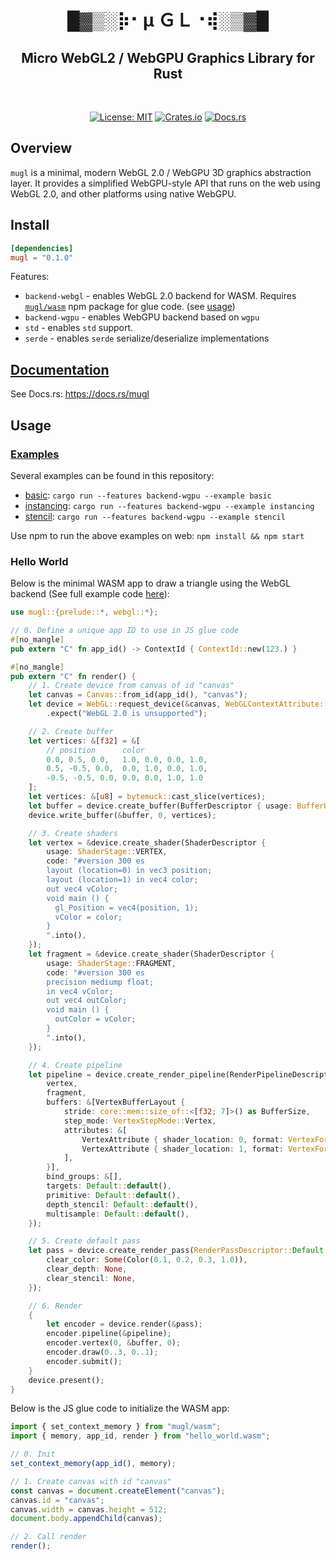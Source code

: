 <h1 align="center">█▓▒­░⡷⠂μ ＧＬ⠐⢾░▒▓█</h1>
<h2 align="center">Micro WebGL2 / WebGPU Graphics Library for Rust</h2>
<br />
<p align="center">
  <a href="./LICENSE"><img src="https://img.shields.io/badge/License-MIT-yellow.svg" alt="License: MIT" /></a> 
  <a href="https://crates.io/crates/mugl"><img src="https://img.shields.io/crates/v/mugl.svg" alt="Crates.io" /></a> 
  <a href="https://docs.rs/mugl"><img src="https://docs.rs/mugl/badge.svg" alt="Docs.rs" /></a> 
</p>

## Overview
`mugl` is a minimal, modern WebGL 2.0 / WebGPU 3D graphics abstraction layer. It provides a simplified WebGPU-style API that runs on the web using WebGL 2.0, and other platforms using native WebGPU.

## Install
```toml
[dependencies]
mugl = "0.1.0"
```
Features:
- `backend-webgl` - enables WebGL 2.0 backend for WASM. Requires [`mugl/wasm`](https://github.com/andykswong/mugl) npm package for glue code. (see [usage](#hello-world))
- `backend-wgpu` - enables WebGPU backend based on `wgpu`
- `std` - enables `std` support.
- `serde` - enables `serde` serialize/deserialize implementations

## [Documentation](https://docs.rs/mugl)
See Docs.rs: https://docs.rs/mugl

## Usage

### [Examples](./examples)
Several examples can be found in this repository:
- [basic](./examples/app/basic.rs): ```cargo run --features backend-wgpu --example basic```
- [instancing](./examples/app/instancing.rs): ```cargo run --features backend-wgpu --example instancing```
- [stencil](./examples/app/stencil.rs): ```cargo run --features backend-wgpu --example stencil```

Use npm to run the above examples on web: ```npm install && npm start```

### Hello World
Below is the minimal WASM app to draw a triangle using the WebGL backend (See full example code [here](./examples/app/basic.rs)):
```rust
use mugl::{prelude::*, webgl::*};

// 0. Define a unique app ID to use in JS glue code
#[no_mangle]
pub extern "C" fn app_id() -> ContextId { ContextId::new(123.) }

#[no_mangle]
pub extern "C" fn render() {
    // 1. Create device from canvas of id "canvas"
    let canvas = Canvas::from_id(app_id(), "canvas");
    let device = WebGL::request_device(&canvas, WebGLContextAttribute::default(), WebGL2Features::empty())
        .expect("WebGL 2.0 is unsupported");

    // 2. Create buffer
    let vertices: &[f32] = &[
        // position      color 
        0.0, 0.5, 0.0,   1.0, 0.0, 0.0, 1.0,
        0.5, -0.5, 0.0,  0.0, 1.0, 0.0, 1.0,
        -0.5, -0.5, 0.0, 0.0, 0.0, 1.0, 1.0
    ];
    let vertices: &[u8] = bytemuck::cast_slice(vertices);
    let buffer = device.create_buffer(BufferDescriptor { usage: BufferUsage::VERTEX, size: 3 });
    device.write_buffer(&buffer, 0, vertices);

    // 3. Create shaders
    let vertex = &device.create_shader(ShaderDescriptor {
        usage: ShaderStage::VERTEX,
        code: "#version 300 es
        layout (location=0) in vec3 position;
        layout (location=1) in vec4 color;
        out vec4 vColor;
        void main () {
          gl_Position = vec4(position, 1);
          vColor = color;
        }
        ".into(),
    });
    let fragment = &device.create_shader(ShaderDescriptor {
        usage: ShaderStage::FRAGMENT,
        code: "#version 300 es
        precision mediump float;
        in vec4 vColor;
        out vec4 outColor;
        void main () {
          outColor = vColor;
        }
        ".into(),
    });

    // 4. Create pipeline
    let pipeline = device.create_render_pipeline(RenderPipelineDescriptor {
        vertex,
        fragment,
        buffers: &[VertexBufferLayout {
            stride: core::mem::size_of::<[f32; 7]>() as BufferSize,
            step_mode: VertexStepMode::Vertex,
            attributes: &[
                VertexAttribute { shader_location: 0, format: VertexFormat::F32x3, offset: 0 },
                VertexAttribute { shader_location: 1, format: VertexFormat::F32x4, offset: core::mem::size_of::<[f32; 3]>() as BufferSize },
            ],
        }],
        bind_groups: &[],
        targets: Default::default(),
        primitive: Default::default(),
        depth_stencil: Default::default(),
        multisample: Default::default(),
    });

    // 5. Create default pass
    let pass = device.create_render_pass(RenderPassDescriptor::Default {
        clear_color: Some(Color(0.1, 0.2, 0.3, 1.0)),
        clear_depth: None,
        clear_stencil: None,
    });

    // 6. Render
    {
        let encoder = device.render(&pass);
        encoder.pipeline(&pipeline);
        encoder.vertex(0, &buffer, 0);
        encoder.draw(0..3, 0..1);
        encoder.submit();
    }
    device.present();
}

```

Below is the JS glue code to initialize the WASM app:

```javascript
import { set_context_memory } from "mugl/wasm";
import { memory, app_id, render } from "hello_world.wasm";

// 0. Init
set_context_memory(app_id(), memory);

// 1. Create canvas with id "canvas"
const canvas = document.createElement("canvas");
canvas.id = "canvas";
canvas.width = canvas.height = 512;
document.body.appendChild(canvas);

// 2. Call render
render();
```
